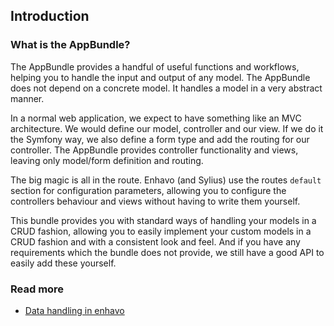 ## Introduction

### What is the AppBundle?

The AppBundle provides a handful of useful functions and workflows,
helping you to handle the input and output of any model. The AppBundle
does not depend on a concrete model. It handles a model in a very
abstract manner.

In a normal web application, we expect to have something like an MVC
architecture. We would define our model, controller and our view. If we
do it the Symfony way, we also define a form type and add the routing
for our controller. The AppBundle provides controller functionality and
views, leaving only model/form definition and routing.

The big magic is all in the route. Enhavo (and Sylius) use the routes
`default` section for configuration parameters, allowing you to
configure the controllers behaviour and views without having to write
them yourself.

This bundle provides you with standard ways of handling your models in a
CRUD fashion, allowing you to easily implement your custom models in a
CRUD fashion and with a consistent look and feel. And if you have any
requirements which the bundle does not provide, we still have a good API
to easily add these yourself.

### Read more

* [Data handling in enhavo](../general/data-handling.md)